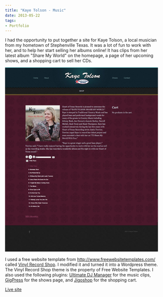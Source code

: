 ```yaml
---
title: "Kaye Tolson - Music"
date: 2013-05-22
tags:
- Portfolio
---
```


I had the opportunity to put together a site for Kaye Tolson, a local musician from my hometown of Stephenville Texas. It was a lot of fun to work with her, and to help her start selling her albums online! It has clips from her latest album "Share My World" on the homepage, a page of her upcoming shows, and a shopping cart to sell her CDs.

<img alt="kaye-tolson" src="./kaye-tolson.jpg" />

I used a free website template from <a href="http://www.freewebsitetemplates.com/" target="_blank">http://www.freewebsitetemplates.com/</a> called <a href="http://www.freewebsitetemplates.com/preview/vinylrecordshopwebtemplate/" target="_blank">Vinyl Record Shop</a>. I modified it and turned it into a Wordpress theme. The Vinyl Record Shop theme is the property of Free Website Templates. I also used the following plugins: <a href="http://codecanyon.net/item/ultimate-dj-manager-wordpress-plugin/241072" target="_blank">Ultimate DJ Manager</a> for the music clips, <a href="http://wordpress.org/plugins/gigpress/" target="_blank">GigPress</a> for the shows page, and <a href="http://wordpress.org/plugins/jigoshop/" target="_blank">Jigoshop</a> for the shopping cart.

<a href="http://www.kayetolson.com" target="_blank">Live site</a>
